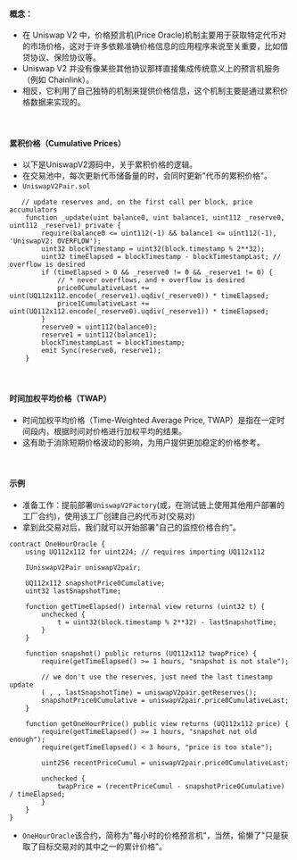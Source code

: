 #### 概念：
- 在 Uniswap V2 中，价格预言机(Price Oracle)机制主要用于获取特定代币对的市场价格，这对于许多依赖准确价格信息的应用程序来说至关重要，比如借贷协议、保险协议等。
- Uniswap V2 并没有像某些其他协议那样直接集成传统意义上的预言机服务（例如 Chainlink）。
- 相反，它利用了自己独特的机制来提供价格信息，这个机制主要是通过累积价格数据来实现的。

　

#### 累积价格（Cumulative Prices）
- 以下是UniswapV2源码中，关于累积价格的逻辑。
- 在交易池中，每次更新代币储备量的时，会同时更新"代币的累积价格"。
- ```UniswapV2Pair.sol```
```
   // update reserves and, on the first call per block, price accumulators
    function _update(uint balance0, uint balance1, uint112 _reserve0, uint112 _reserve1) private {
        require(balance0 <= uint112(-1) && balance1 <= uint112(-1), 'UniswapV2: OVERFLOW');
        uint32 blockTimestamp = uint32(block.timestamp % 2**32);
        uint32 timeElapsed = blockTimestamp - blockTimestampLast; // overflow is desired
        if (timeElapsed > 0 && _reserve0 != 0 && _reserve1 != 0) {
            // * never overflows, and + overflow is desired
            price0CumulativeLast += uint(UQ112x112.encode(_reserve1).uqdiv(_reserve0)) * timeElapsed;
            price1CumulativeLast += uint(UQ112x112.encode(_reserve0).uqdiv(_reserve1)) * timeElapsed;
        }
        reserve0 = uint112(balance0);
        reserve1 = uint112(balance1);
        blockTimestampLast = blockTimestamp;
        emit Sync(reserve0, reserve1);
    }
```

　

#### 时间加权平均价格（TWAP）
- 时间加权平均价格（Time-Weighted Average Price, TWAP）是指在一定时间段内，根据时间对价格进行加权平均的结果。
- 这有助于消除短期价格波动的影响，为用户提供更加稳定的价格参考。

　

#### 示例
- 准备工作：提前部署```UniswapV2Factory```(或，在测试链上使用其他用户部署的工厂合约)，使用该工厂创建自己的代币对(交易对)
- 拿到此交易对后，我们就可以开始部署"自己的监控价格合约"。
```
contract OneHourOracle {
    using UQ112x112 for uint224; // requires importing UQ112x112

    IUniswapV2Pair uniswapV2pair;

    UQ112x112 snapshotPrice0Cumulative;
    uint32 lastSnapshotTime;

    function getTimeElapsed() internal view returns (uint32 t) {
        unchecked {
            t = uint32(block.timestamp % 2**32) - lastSnapshotTime;
        }
    }

    function snapshot() public returns (UQ112x112 twapPrice) {
        require(getTimeElapsed() >= 1 hours, "snapshot is not stale");

        // we don't use the reserves, just need the last timestamp update
        ( , , lastSnapshotTime) = uniswapV2pair.getReserves();
        snapshotPrice0Cumulative = uniswapV2pair.price0CumulativeLast;
    }

    function getOneHourPrice() public view returns (UQ112x112 price) {
        require(getTimeElapsed() >= 1 hours, "snapshot not old enough");
        require(getTimeElapsed() < 3 hours, "price is too stale");

        uint256 recentPriceCumul = uniswapV2pair.price0CumulativeLast;

        unchecked {
            twapPrice = (recentPriceCumul - snapshotPrice0Cumulative) / timeElapsed;
        }
    }
}
```
- ```OneHourOracle```该合约，简称为"每小时的价格预言机"，当然，偷懒了"只是获取了目标交易对的其中之一的累计价格"。